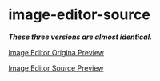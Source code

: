 # image-editor-source

***These three versions are almost identical.***

[Image Editor Origina Preview](https://image-editor-wbc.netlify.app/)

[Image Editor Source Preview](https://image-editor-source-cd.netlify.app/)
